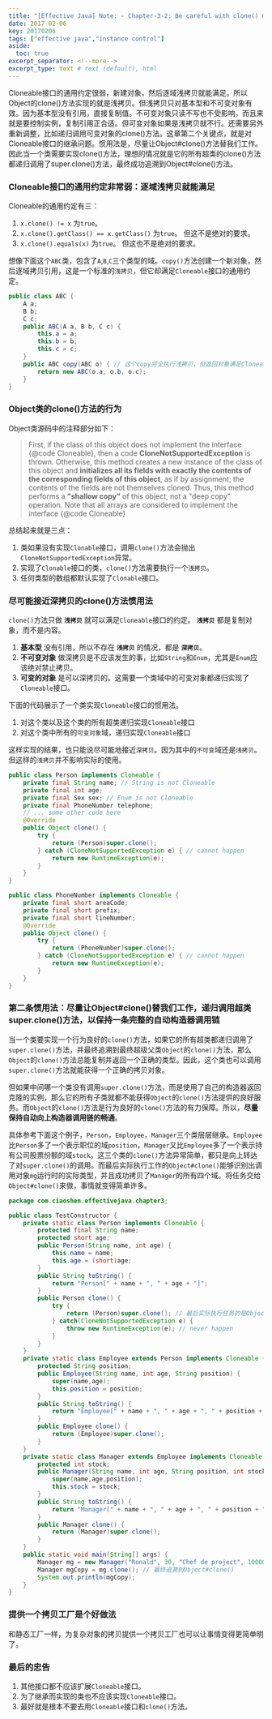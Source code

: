 ```yaml
---
title: "[Effective Java] Note: - Chapter-3-2: Be careful with clone() method"
date: 2017-02-06
key: 20170206
tags: ["effective java","instance control"]
aside:
  toc: true
excerpt_separator: <!--more-->
excerpt_type: text # text (default), html
---
```

 Cloneable接口的通用约定很弱，新建对象，然后逐域浅拷贝就能满足。所以Object的clone()方法实现的就是浅拷贝。但浅拷贝只对基本型和不可变对象有效。因为基本型没有引用，直接复制值。不可变对象只读不写也不受影响，而且来就是要控制实例，复制引用正合适。但可变对象如果是浅拷贝就不行。还需要另外重新调整，比如递归调用可变对象的clone()方法。这章第二个关键点，就是对Cloneable接口的继承问题。惯用法是，尽量让Object#clone()方法替我们工作。因此当一个类需要实现clone()方法，理想的情况就是它的所有超类的clone()方法都递归调用了super.clone()方法，最终成功追溯到Object#clone()方法。
<!--more-->

### Cloneable接口的通用约定非常弱：逐域浅拷贝就能满足
Cloneable的通用约定有三：
1. `x.clone() != x` 为`true`。
2. `x.clone().getClass() == x.getClass()` 为`true`。 但这不是绝对的要求。
3. `x.clone().equals(x)` 为`true`。 但这也不是绝对的要求。

想像下面这个`ABC`类，包含了`A`,`B`,`C`三个类型的域。`copy()`方法创建一个新对象，然后逐域拷贝引用，这是一个标准的`浅拷贝`，但它却满足`Cloneable`接口的通用约定。
```java
public class ABC {
    A a;
    B b;
    C c;
    public ABC(A a, B b, C c) {
        this.a = a;
        this.b = b;
        this.c = c;
    }
    public ABC copy(ABC o) { // 这个copy完全执行浅拷贝，但返回对象满足Cloneable接口的约定
        return new ABC(o.a, o.b, o.c);
    }
}
```

### Object类的clone()方法的行为
Object类源码中的注释部分如下：

> First, if the class of this object does not implement the interface {@code Cloneable}, then a code **CloneNotSupportedException** is thrown.
> Otherwise, this method creates a new instance of the class of this object and **initializes all its fields with exactly the contents of the corresponding fields of this object**, as if by assignment; the contents of the fields are not themselves cloned. Thus, this method performs a **"shallow copy"** of this object, not a "deep copy" operation.
> Note that all arrays are considered to implement the interface {@code Cloneable}

总结起来就是三点：
1. 类如果没有实现`Clonable`接口，调用`clone()`方法会抛出`CloneNotSupportedException`异常。
2. 实现了`Clonable`接口的类，`clone()`方法需要执行一个`浅拷贝`。
3. 任何类型的数组都默认实现了`Clonable`接口。

### 尽可能接近深拷贝的clone()方法惯用法
`clone()`方法只做 **`浅拷贝`** 就可以满足`Cloneable`接口的约定。 **`浅拷贝`** 都是复制对象，而不是内容。
1. **基本型** 没有引用，所以不存在 **`浅拷贝`** 的情况，都是 **`深拷贝`**。
2. **不可变对象** 做深拷贝是不应该发生的事，比如`String`和`Enum`，尤其是`Enum`应该绝对禁止拷贝。
3. **可变的对象** 是可以深拷贝的。这需要一个类域中的可变对象都递归实现了`Cloneable`接口。

下面的代码展示了一个类实现`Cloneable`接口的惯用法。
1. 对这个类以及这个类的所有超类递归实现`Cloneable`接口
2. 对这个类中所有的`可变对象`域，递归实现`Cloneable`接口

这样实现的结果，也只能说尽可能地接近`深拷贝`。因为其中的`不可变`域还是`浅拷贝`。但这样的`浅拷贝`并不影响实际的使用。
```java
public class Person implements Cloneable {
    private final String name; // String is not Cloneable
    private final int age;
    private final Sex sex; // Enum is not Cloneable
    private final PhoneNumber telephone;
    // ... some other code here
    @Override
    public Object clone() {
        try {
            return (Person)super.clone();
        } catch (CloneNotSupportedException e) { // cannot happen
            return new RuntimeException(e);
        }
    }
}
```

```java
public class PhoneNumber implements Cloneable {
    private final short areaCode;
    private final short prefix;
    private final short lineNumber;
    @Override
    public Object clone() {
        try {
            return (PhoneNumber)super.clone();
        } catch (CloneNotSupportedException e) { // cannot happen
            return new RuntimeException(e);
        }
    }
}
```

### 第二条惯用法：尽量让Object#clone()替我们工作，递归调用超类super.clone()方法，以保持一条完整的自动构造器调用链
当一个类要实现一个行为良好的`clone()`方法，如果它的所有超类都递归调用了`super.clone()`方法，并最终追溯到最终超级父类`Object`的`clone()`方法，那么`Object`的`clone()`方法总能复制并返回一个正确的类型。因此，这个类也可以调用`super.clone()`方法就能获得一个正确的拷贝对象。

但如果中间哪一个类没有调用`super.clone()`方法，而是使用了自己的构造器返回克隆的实例，那么它的所有子类就都不能获得`Object`的`clone()`方法提供的良好服务。而`Object`的`clone()`方法是行为良好的`clone()`方法的有力保障。所以，**尽量保持自动向上构造器调用链的畅通**。

具体参考下面这个例子，`Person`，`Employee`，`Manager`三个类层层继承。`Employee`比`Person`多了一个表示职位的域`position`，`Manager`又比`Employee`多了一个表示持有公司股票份额的域`stock`。这三个类的`clone()`方法异常简单，都只是向上转达了对`super.clone()`的调用。而最后实际执行工作的`Object#clone()`能够识别出调用对象`mg`运行时的实际类型，并且成功拷贝了`Manager`的所有四个域。将任务交给`Object#clone()`来做，事情就变得简单许多。

```java
package com.ciaoshen.effectivejava.chapter3;

public class TestConstructor {
    private static class Person implements Cloneable {
        protected final String name;
        protected short age;
        public Person(String name, int age) {
            this.name = name;
            this.age = (short)age;
        }
        public String toString() {
            return "Person[" + name + ", " + age + "]";
        }
        public Person clone() {
            try {
                return (Person)super.clone(); // 最后实际执行任务的是Object#clone()方法，它识别出实际类型为Manager，然后逐域拷贝。
            } catch(CloneNotSupportedException e) {
                throw new RuntimeException(e); // never happen
            }
        }
    }
    private static class Employee extends Person implements Cloneable {
        protected String position;
        public Employee(String name, int age, String position) {
            super(name,age);
            this.position = position;
        }
        public String toString() {
            return "Employee[" + name + ", " + age + ", " + position + "]";
        }
        public Employee clone() {
            return (Employee)super.clone();
        }
    }
    private static class Manager extends Employee implements Cloneable {
        protected int stock;
        public Manager(String name, int age, String position, int stock) {
            super(name,age,position);
            this.stock = stock;
        }
        public String toString() {
            return "Manager[" + name + ", " + age + ", " + position + ", " + stock + "]";
        }
        public Manager clone() {
            return (Manager)super.clone();
        }
    }
    public static void main(String[] args) {
        Manager mg = new Manager("Ronald", 30, "Chef de project", 10000);
        Manager mgCopy = mg.clone(); // 最终追溯到Object#clone()
        System.out.println(mgCopy);
    }
}
```

### 提供一个拷贝工厂是个好做法
和静态工厂一样，为复杂对象的拷贝提供一个拷贝工厂也可以让事情变得更简单明了。

### 最后的忠告
1. 其他接口都不应该扩展`Cloneable`接口。
2. 为了继承而实现的类也不应该实现`Cloneable`接口。
3. 最好就是根本不要去用`Cloneable`接口和`clone()`方法。
